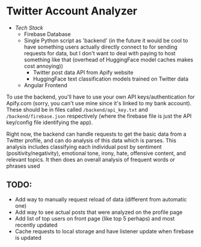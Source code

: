 # Twitter Account Analyzer
- *Tech Stack*
    - Firebase Database
    - Single Python script as 'backend' (in the future it would be cool to have something users actually directly connect to for sending requests for data, but I don't want to deal with paying to host something like that (overhead of HuggingFace model caches makes cost annoying))
        - Twitter post data API from Apify website
        - HuggingFace text classification models trained on Twitter data
    - Angular Frontend

To use the backend, you'll have to use your own API keys/authentication for Apify.com (sorry, you can't use mine since it's linked to my bank account). These should be in files called `/backend/api_key.txt` and `/backend/firebase.json` respectively (where the firebase file is just the API key/config file identifying the app).

Right now, the backend can handle requests to get the basic data from a Twitter profile, and can do analysis of this data which is parses. This analysis includes classifying each individual post by sentiment (positivity/negativity), emotional tone, irony, hate, offensive content, and relevant topics. It then does an overall analysis of frequent words or phrases used

## TODO:
- Add way to manually request reload of data (different from automatic one)
- Add way to see actual posts that were analyzed on the profile page
- Add list of top users on front page (like top 5 perhaps) and most recently updated
- Cache requests to local storage and have listener update when firebase is updated